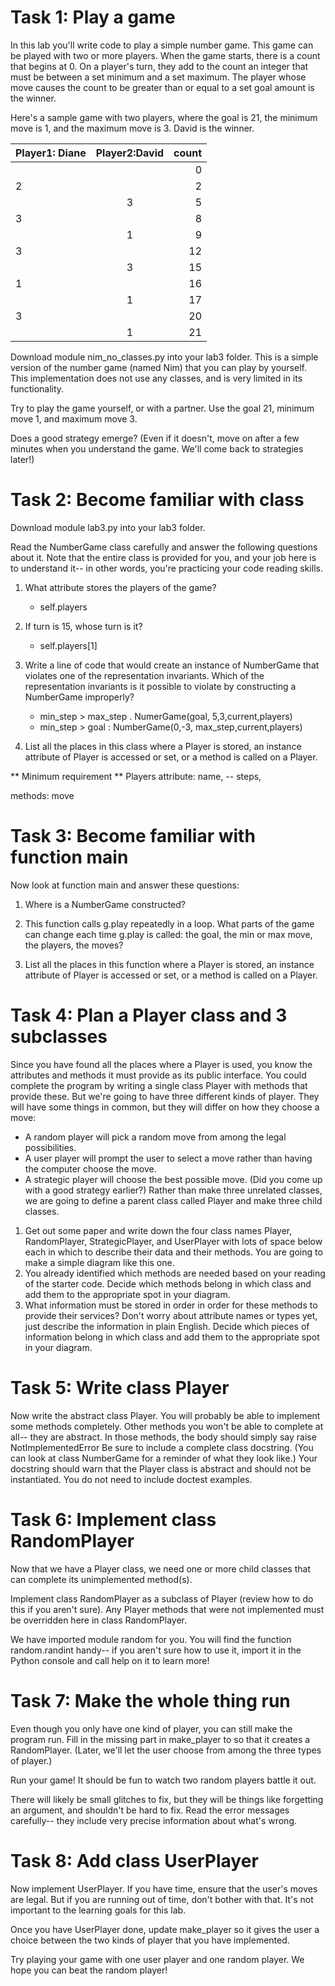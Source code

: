 <h1>Task 1: Play a game</h1>
In this lab you'll write code to play a simple number game. This game can be played with two or more players.
When the game starts, there is a count that begins at 0.
On a player's turn, they add to the count an integer that must be between a set minimum and a set maximum.
The player whose move causes the count to be greater than or equal to a set goal amount is the winner.

Here's a sample game with two players, where the goal is 21, the minimum move is 1, and the maximum move is 3.
David is the winner.




| Player1: Diane |      Player2:David      |  count |
|----------|:-------------:|------:|
|  |   | 0 |
| 2 |       |   2|
| | 3 |   5 |
| 3|  |   8 |
||  1	  |     9|
|3	  |	      |     12|
|      |  3	  |     15|
|1  	  |	      |     16|
|      |   1	  |     17|
|3	  |	      |     20|
|	  |    1  |     21|

Download module nim_no_classes.py into your lab3 folder.
This is a simple version of the number game (named Nim) that you can play by yourself.
This implementation does not use any classes, and is very limited in its functionality.

Try to play the game yourself, or with a partner. Use the goal 21, minimum move 1, and maximum move 3.

Does a good strategy emerge?
(Even if it doesn't, move on after a few minutes when you understand the game. We'll come back to strategies later!)
<h1>Task 2: Become familiar with class</h1>

Download module lab3.py into your lab3 folder.

Read the NumberGame class carefully and answer the following questions about it.
Note that the entire class is provided for you, and your job here is to understand it-- in other words,
you're practicing your code reading skills.

1. What attribute stores the players of the game?
    - self.players
 
2. If turn is 15, whose turn is it?
    - self.players[1]

3. Write a line of code that would create an instance of NumberGame that violates one of the representation invariants.
Which of the representation invariants is it possible to violate by constructing a NumberGame improperly?
    - min_step > max_step . NumerGame(goal, 5,3,current,players)
    - min_step > goal : NumberGame(0,-3, max_step,current,players)
    

4. List all the places in this class where a Player is stored, an instance attribute of Player is accessed or set,
or a method is called on a Player.

** Minimum requirement **
Players
attribute:
name, 
-- steps,

methods:
move




<h1>Task 3: Become familiar with function main</h1>
Now look at function main and answer these questions:

1. Where is a NumberGame constructed?
2. This function calls g.play repeatedly in a loop.
 What parts of the game can change each time g.play is called: the goal, the min or max move, the players, the moves?

 
3. List all the places in this function where a Player is stored, an instance attribute of Player is accessed or set,
 or a method is called on a Player.
<h1>Task 4: Plan a Player class and 3 subclasses</h1>
Since you have found all the places where a Player is used, you know the attributes and methods it must provide
as its public interface. You could complete the program by writing a single class Player with methods that provide these.
But we're going to have three different kinds of player. They will have some things in common,
but they will differ on how they choose a move:

* A random player will pick a random move from among the legal possibilities.
* A user player will prompt the user to select a move rather than having the computer choose the move.
* A strategic player will choose the best possible move. (Did you come up with a good strategy earlier?)
Rather than make three unrelated classes, we are going to define a parent class called Player and make three child classes.

1. Get out some paper and write down the four class names Player, RandomPlayer, StrategicPlayer, and UserPlayer with
   lots of space below each in which to describe their data and their methods.
   You are going to make a simple diagram like this one.
2. You already identified which methods are needed based on your reading of the starter code.
   Decide which methods belong in which class and add them to the appropriate spot in your diagram.
3. What information must be stored in order in order for these methods to provide their services?
   Don't worry about attribute names or types yet, just describe the information in plain English.
   Decide which pieces of information belong in which class and add them to the appropriate spot in your diagram.

<h1>Task 5: Write class Player</h1>
Now write the abstract class Player. You will probably be able to implement some methods completely.
Other methods you won't be able to complete at all-- they are abstract. In those methods, the body should simply say
    raise NotImplementedError
Be sure to include a complete class docstring. (You can look at class NumberGame for a reminder of what they look like.)
Your docstring should warn that the Player class is abstract and should not be instantiated.
You do not need to include doctest examples.

<h1>Task 6: Implement class RandomPlayer</h1>
Now that we have a Player class, we need one or more child classes that can complete its unimplemented method(s).

Implement class RandomPlayer as a subclass of Player (review how to do this if you aren't sure).
Any Player methods that were not implemented must be overridden here in class RandomPlayer.

We have imported module random for you. You will find the function random.randint handy--
if you aren't sure how to use it, import it in the Python console and call help on it to learn more!

<h1>Task 7: Make the whole thing run</h1>
Even though you only have one kind of player, you can still make the program run.
Fill in the missing part in make_player to so that it creates a RandomPlayer.
(Later, we'll let the user choose from among the three types of player.)

Run your game! It should be fun to watch two random players battle it out.

There will likely be small glitches to fix, but they will be things like forgetting an argument,
and shouldn't be hard to fix.
Read the error messages carefully-- they include very precise information about what's wrong.

<h1>Task 8: Add class UserPlayer</h1>
Now implement UserPlayer. If you have time, ensure that the user's moves are legal. But if you are running out of time,
don't bother with that. It's not important to the learning goals for this lab.

Once you have UserPlayer done, update make_player so it gives the user a choice between the two kinds of player
that you have implemented.

Try playing your game with one user player and one random player. We hope you can beat the random player!
